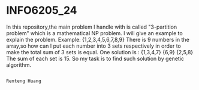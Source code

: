 # INFO6205_24

In this repository,the main problem I handle with is called "3-partition problem" which is a mathematical NP problem.
I will give an example to explain the problem.
Example: {1,2,3,4,5,6,7,8,9}
There is 9 numbers in the array,so how can I put each number into 3 sets respectively in order to make the total
sum of 3 sets is equal.
One solution is : {1,3,4,7}  {6,9}  {2,5,8}   The sum of each set is 15.
So my task is to find such solution by genetic algorithm.

                                                                                                                       Renteng Huang
